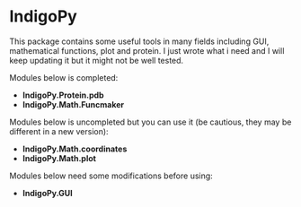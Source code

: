 # IndigoPy
This package contains some useful tools in many fields including GUI, mathematical functions, plot and protein. I just wrote what i need and I will keep updating it but it might not be well tested.

Modules below is completed:

* **IndigoPy.Protein.pdb**
* **IndigoPy.Math.Funcmaker**

Modules below is uncompleted but you can use it (be cautious, they may be different in a new version):

* **IndigoPy.Math.coordinates**
* **IndigoPy.Math.plot**

Modules below need some modifications before using:
* **IndigoPy.GUI**

